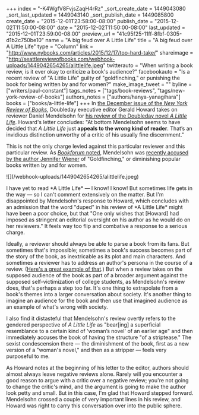 +++
index = "-K4WgfV8FvjsZaqH4rRz"
_sort_create_date = 1449043080
_sort_last_updated = 1449043140
_sort_publish_date = 1449085800
create_date = "2015-12-01T23:58:00-08:00"
publish_date = "2015-12-02T11:50:00-08:00"
date = "2015-12-02T11:50:00-08:00"
last_updated = "2015-12-01T23:59:00-08:00"
preview_url = "41c95f25-11ff-8fbf-0305-d1b2c750be10"
name = "A big feud over A Little Life"
title = "A big feud over A Little Life"
type = "Column"
link = "http://www.nybooks.com/articles/2015/12/17/too-hard-take/"
shareimage = "http://seattlereviewofbooks.com/webhook-uploads/1449042654265/alittlelife.jpeg"
twitterauto = "When writing a book review, is it ever okay to criticize a book's audience?"
facebookauto = "Is a recent review of \"A Little Life\" guilty of \"goldfinching,\" or punishing the book for being written by and for women?"
make_image_tweet = ""
byline = ["writers/paul-constant"]
tags_notes = ["tags/book-reviews", "tags/new-york-review-of-books"]
authors_notes = ["authors/hanya-yanagihara"]
books = ["books/a-little-life"]
+++
In [the December issue of the *New York Review of Books*](http://www.nybooks.com/articles/2015/12/17/too-hard-take/), Doubleday executive editor Gerald Howard takes on reviewer Daniel Mendelsohn for [his review of the Doubleday novel *A Little Life*](http://www.nybooks.com/articles/2015/12/03/striptease-among-pals/). Howard's letter concludes: "At bottom Mendelsohn seems to have decided that *A Little Life* just **appeals to the wrong kind of reader**. That’s an invidious distinction unworthy of a critic of his usually fine discernment." 

This is not the only charge levied against this particular reviewer and this particular review. As [*Bookforum* noted](http://blogs.bookforum.com/paper/2015/12/01/critic-vs-editor/), Mendelsohn was [recently accused by the author Jennifer Wiener](http://www.theguardian.com/commentisfree/2015/nov/24/good-books-women-readers-literary-critics-sexism) of "Goldfinching," or diminishing popular books written by and for women.

<p class="image-left">![](/webhook-uploads/1449042654265/alittlelife.jpeg)</p>I have yet to read *A Little Life* — I know! I know! But sometimes life gets in the way — so I can't comment extensively on the matter. But I'm disappointed by Mendelsohn's response to Howard, which concludes with an admission that the word "duped" in his review of *A Little Life* might have been a poor choice, but that "One only wishes that [Howard] had imposed as stringent an editorial oversight on his author as he would do on her reviewers." It feels way too flip and combative a response to a serious charge. 

Ideally, a reviewer should always be able to parse a book from its fans. But sometimes that's impossible; sometimes a book's success becomes part of the story of the book, as inextricable as its plot and main characters. And sometimes a reviewer has to address an author's persona in the course of a review. ([Here's a great example of that](http://seattlereviewofbooks.com/reviews/picking-wires-from-a-bowl-of-noodles/).) But when a review takes on the supposed audience of the book as part of a broader argument against the supposed self-victimization of college students, as Mendelsohn's review does, that's perhaps a step too far. It's one thing to extrapolate from a book's themes into a larger conversation about society. It's another thing to imagine an audience for the book and then use that imagined audience as an example of what's wrong with society.

I also find it distasteful that Mendelsohn's review overtly refers to the gendered perspective of *A Little Life* as "bear[ing] a superficial resemblance to a certain kind of 'woman’s novel' of an earlier age" and then immediately accuses the book of having the structure "of a striptease." The sexist condescension there — the diminishment of the book, first as a new version of a "woman's novel," and then as a stripper — feels very purposeful to me.

As Howard notes at the beginning of his letter to the editor, authors should almost always leave negative reviews alone. Rarely will you encounter a good reason to argue with a critic over a negative review; you're not going to change the critic's mind, and the argument is going to make the author look petty and small. But in this case, I'm glad that Howard stepped forward. Mendelsohn crossed a couple of very important lines in his review, and Howard was right to carry this conversation over into the public sphere.